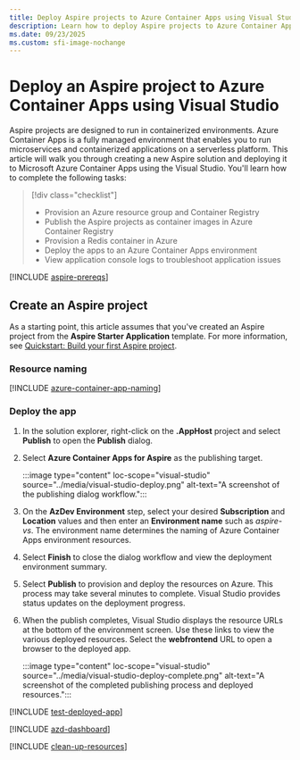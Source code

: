 ```yaml
---
title: Deploy Aspire projects to Azure Container Apps using Visual Studio
description: Learn how to deploy Aspire projects to Azure Container Apps using Visual Studio.
ms.date: 09/23/2025
ms.custom: sfi-image-nochange
---
```


# Deploy an Aspire project to Azure Container Apps using Visual Studio

Aspire projects are designed to run in containerized environments. Azure Container Apps is a fully managed environment that enables you to run microservices and containerized applications on a serverless platform. This article will walk you through creating a new Aspire solution and deploying it to Microsoft Azure Container Apps using the Visual Studio. You'll learn how to complete the following tasks:

> [!div class="checklist"]
>
> - Provision an Azure resource group and Container Registry
> - Publish the Aspire projects as container images in Azure Container Registry
> - Provision a Redis container in Azure
> - Deploy the apps to an Azure Container Apps environment
> - View application console logs to troubleshoot application issues

[!INCLUDE [aspire-prereqs](../../includes/aspire-prereqs.md)]

## Create an Aspire project

As a starting point, this article assumes that you've created an Aspire project from the **Aspire Starter Application** template. For more information, see [Quickstart: Build your first Aspire project](../../get-started/build-your-first-aspire-app.md).

### Resource naming

[!INCLUDE [azure-container-app-naming](../../includes/azure-container-app-naming.md)]

### Deploy the app

1. In the solution explorer, right-click on the **.AppHost** project and select **Publish** to open the **Publish** dialog.

1. Select **Azure Container Apps for Aspire** as the publishing target.

    :::image type="content" loc-scope="visual-studio" source="../media/visual-studio-deploy.png" alt-text="A screenshot of the publishing dialog workflow.":::

1. On the **AzDev Environment** step, select your desired **Subscription** and **Location** values and then enter an **Environment name** such as *aspire-vs*. The environment name determines the naming of Azure Container Apps environment resources.

1. Select **Finish** to close the dialog workflow and view the deployment environment summary.

1. Select **Publish** to provision and deploy the resources on Azure. This process may take several minutes to complete. Visual Studio provides status updates on the deployment progress.

1. When the publish completes, Visual Studio displays the resource URLs at the bottom of the environment screen. Use these links to view the various deployed resources. Select the **webfrontend** URL to open a browser to the deployed app.

    :::image type="content" loc-scope="visual-studio" source="../media/visual-studio-deploy-complete.png" alt-text="A screenshot of the completed publishing process and deployed resources.":::

[!INCLUDE [test-deployed-app](../includes/test-deployed-app.md)]

[!INCLUDE [azd-dashboard](../includes/azd-dashboard.md)]

[!INCLUDE [clean-up-resources](../../includes/clean-up-resources-visual-studio.md)]
